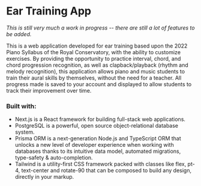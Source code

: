 # Ear Training App

_This is still very much a work in progress -- there are still a lot of features to be added._

This is a web application developed for ear training based upon the 2022 Piano Syllabus of the Royal Conservatory, with the ability to customize exercises. By providing the opportunity to practice interval, chord, and chord progression recognition, as well as clapback/playback (rhythm and melody recognition), this application allows piano and music students to train their aural skills by themselves, without the need for a teacher. All progress made is saved to your account and displayed to allow students to track their improvement over time.

### Built with:
* Next.js is a React framework for building full-stack web applications.
* PostgreSQL is a powerful, open source object-relational database system.
* Prisma ORM is a next-generation Node.js and TypeScript ORM that unlocks a new level of developer experience when working with databases thanks to its intuitive data model, automated migrations, type-safety & auto-completion.
* Tailwind is a utility-first CSS framework packed with classes like flex, pt-4, text-center and rotate-90 that can be composed to build any design, directly in your markup.


